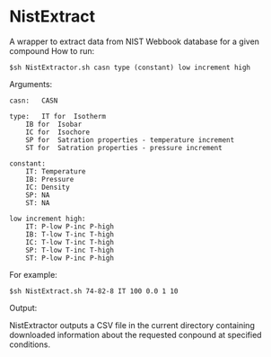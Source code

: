 # NistExtract
A wrapper to extract data from NIST Webbook database for a given compound
How to run:

	$sh NistExtractor.sh casn type (constant) low increment high
	
Arguments:

	casn:	CASN

	type:	IT for	Isotherm
		IB for	Isobar
		IC for	Isochore
		SP for  Satration properties - temperature increment
		ST for  Satration properties - pressure increment 

	constant:
		IT: Temperature
		IB: Pressure
		IC: Density
		SP: NA
		ST: NA

	low increment high:
		IT: P-low P-inc P-high
		IB: T-low T-inc T-high
		IC: T-low T-inc T-high
		SP: T-low T-inc T-high
		ST: P-low P-inc P-high

For example:

	$sh NistExtract.sh 74-82-8 IT 100 0.0 1 10

Output: 

NistExtractor outputs a CSV file in the current directory containing downloaded information about the requested conpound at specified conditions.
